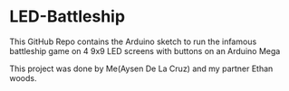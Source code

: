 # LED-Battleship
This GitHub Repo contains the Arduino sketch to run the infamous battleship game on 4 9x9 LED screens with buttons on an Arduino Mega

This project was done by Me(Aysen De La Cruz) and my partner Ethan woods.
